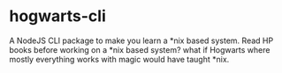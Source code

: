# hogwarts-cli
A NodeJS CLI package to make you learn a *nix based system. Read HP books before working on a *nix based system? what if Hogwarts where mostly everything works with magic would have taught *nix.
